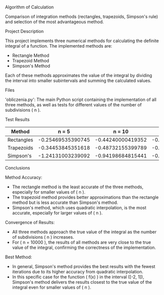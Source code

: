  Algorithm of Calculation

Comparison of integration methods (rectangles, trapezoids, Simpson's rule) and selection of the most advantageous method.

 Project Description

This project implements three numerical methods for calculating the definite integral of a function. The implemented methods are:

- Rectangle Method
- Trapezoid Method
- Simpson's Method

Each of these methods approximates the value of the integral by dividing the interval into smaller subintervals and summing the calculated values.

Files

 'obliczenia.py': The main Python script containing the implementation of all three methods, as well as tests for different values of the number of subdivisions \( n \).

 Test Results

| Method      | n = 5               | n = 10              | n = 100             | n = 10000           |
|-------------|---------------------|---------------------|---------------------|---------------------|
| Rectangles  | -0.25469535390745   | -0.44240000419352   | -0.60896323443218   | -0.6271490889782426 |
| Trapezoids  | -0.34453845351618   | -0.48732155399789   | -0.61345538941262   | -0.6271940105280469 |
| Simpson's   | -1.24131003239092   | -0.94198684815441   | -0.6593670768964    | -0.627653543229868  |

Conclusions

Method Accuracy:

- The rectangle method is the least accurate of the three methods, especially for smaller values of \( n \).
- The trapezoid method provides better approximations than the rectangle method but is less accurate than Simpson's method.
- Simpson's method, which uses quadratic interpolation, is the most accurate, especially for larger values of \( n \).

Convergence of Results:

- All three methods approach the true value of the integral as the number of subdivisions \( n \) increases.
- For \( n = 10000 \), the results of all methods are very close to the true value of the integral, confirming the correctness of the implementation.

Best Method:

- In general, Simpson's method provides the best results with the fewest iterations due to its higher accuracy from quadratic interpolation.
- In this specific case for the function \( f(x) \) in the interval \([-2, 1]\), Simpson's method delivers the results closest to the true value of the integral even for smaller values of \( n \).


